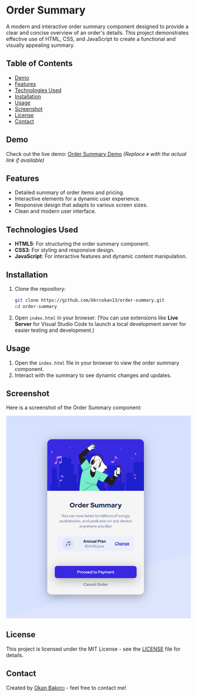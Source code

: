 # Order Summary

A modern and interactive order summary component designed to provide a clear and concise overview of an order's details. This project demonstrates effective use of HTML, CSS, and JavaScript to create a functional and visually appealing summary.

## Table of Contents
- [Demo](#demo)
- [Features](#features)
- [Technologies Used](#technologies-used)
- [Installation](#installation)
- [Usage](#usage)
- [Screenshot](#screenshot)
- [License](#license)
- [Contact](#contact)

## Demo

Check out the live demo: [Order Summary Demo](https://delicate-gaufre-483b03.netlify.app/) *(Replace `#` with the actual link if available)*

## Features

- Detailed summary of order items and pricing.
- Interactive elements for a dynamic user experience.
- Responsive design that adapts to various screen sizes.
- Clean and modern user interface.

## Technologies Used

- **HTML5**: For structuring the order summary component.
- **CSS3**: For styling and responsive design.
- **JavaScript**: For interactive features and dynamic content manipulation.

## Installation

1. Clone the repository:

    ```bash
    git clone https://github.com/bkrcokan13/order-summary.git
    cd order-summary
    ```

2. Open `index.html` in your browser. (You can use extensions like **Live Server** for Visual Studio Code to launch a local development server for easier testing and development.)

## Usage

1. Open the `index.html` file in your browser to view the order summary component.
2. Interact with the summary to see dynamic changes and updates.

## Screenshot

Here is a screenshot of the Order Summary component:

![Order Summary Screenshot](1.png)

## License

This project is licensed under the MIT License - see the [LICENSE](LICENSE) file for details.

## Contact

Created by [Okan Bakırcı](https://github.com/bkrcokan13) - feel free to contact me!
